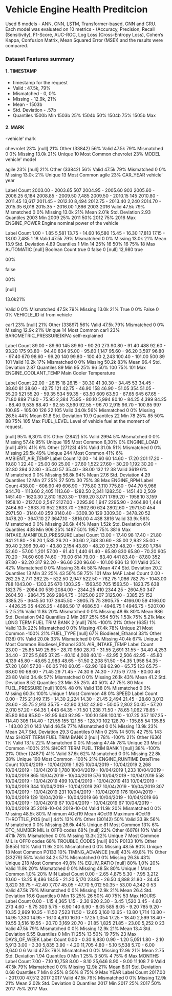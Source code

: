 # Vehicle Engine Health Preditcion
Used 6 models - ANN, CNN, LSTM, Transformer-based, GNN and GRU. Each model was evaluated on 10 metrics - (Accuracy, Precision, Recall (Sensitivity), F1-Score, AUC-ROC, Log Loss (Cross-Entropy Loss), Cohen’s Kappa, Confusion Matrix, Mean Squared Error (MSE)) and the results were compared.

### Dataset Features summary 
#### 1. TIMESTAMP
- timestamp for the request
- Valid : 47.5k, 79%
- Mismatched - 0, 0%
- Missing - 12.9k, 21%
- Mean - 1503b
- Std. Deviation - .57b
- Quantiles
1500b
Min
1503b
25%
1504b
50%
1504b
75%
1505b
Max
#### 2. MARK
-vehicle' mark

chevrolet
23%
[null]
21%
Other (33842)
56%
Valid
47.5k
79%
Mismatched
0
0%
Missing
13.0k
21%
Unique
10
Most Common
chevrolet
23%
MODEL
vehicle' model

agile
23%
[null]
21%
Other (33842)
56%
Valid
47.5k
79%
Mismatched
0
0%
Missing
13.0k
21%
Unique
13
Most Common
agile
23%
CAR_YEAR
vehicle' year

Label	Count
2003.00 - 2003.65	507
2004.95 - 2005.60	903
2005.60 - 2006.25	6,184
2008.85 - 2009.50	7,485
2009.50 - 2010.15	145
2010.80 - 2011.45	13,617
2011.45 - 2012.10	8,494
2012.75 - 2013.40	2,240
2014.70 - 2015.35	6,018
2015.35 - 2016.00	1,866
2003
2016
Valid
47.5k
79%
Mismatched
0
0%
Missing
13.0k
21%
Mean
2.01k
Std. Deviation
2.93
Quantiles
2003
Min
2009
25%
2011
50%
2012
75%
2016
Max
ENGINE_POWER
Engine nominal power of the vehicle

Label	Count
1.00 - 1.85	5,581
13.75 - 14.60	16,580
15.45 - 16.30	17,813
17.15 - 18.00	7,485
1
18
Valid
47.5k
79%
Mismatched
0
0%
Missing
13.0k
21%
Mean
13.9
Std. Deviation
4.89
Quantiles
1
Min
14
25%
16
50%
16
75%
18
Max
AUTOMATIC
[null]
Boolean	Count
true	0
false	0
[null]	12,980
true

00%

false

00%

[null]

13.0k21%

Valid
0
0%
Mismatched
47.5k
79%
Missing
13.0k
21%
True
0
0%
False
0
0%
VEHICLE_ID
id from vehicle

car1
23%
[null]
21%
Other (33897)
56%
Valid
47.5k
79%
Mismatched
0
0%
Missing
12.9k
21%
Unique
14
Most Common
car1
23%
BAROMETRIC_PRESSURE(KPA)
self-explained

Label	Count
89.00 - 89.60	145
89.60 - 90.20	273
90.80 - 91.40	488
92.60 - 93.20	175
93.80 - 94.40	834
95.00 - 95.60	1,147
95.60 - 96.20	3,597
96.80 - 97.40	670
98.60 - 99.20	140
99.80 - 100.40	2,243
100.40 - 101.00	500
89
101
Valid
10.2k
17%
Mismatched
0
0%
Missing
50.2k
83%
Mean
96.4
Std. Deviation
2.87
Quantiles
89
Min
95
25%
96
50%
100
75%
101
Max
ENGINE_COOLANT_TEMP
Main Cooler Temperature

Label	Count
22.00 - 26.15	18
26.15 - 30.30	41
30.30 - 34.45	53
34.45 - 38.60	81
38.60 - 42.75	121
42.75 - 46.90	158
46.90 - 51.05	354
51.05 - 55.20	521
55.20 - 59.35	534
59.35 - 63.50	609
63.50 - 67.65	645
67.65 - 71.80	889
71.80 - 75.95	2,384
75.95 - 80.10	5,994
80.10 - 84.25	4,399
84.25 - 88.40	9,535
88.40 - 92.55	3,590
92.55 - 96.70	2,915
96.70 - 100.85	997
100.85 - 105.00	126
22
105
Valid
34.0k
56%
Mismatched
0
0%
Missing
26.5k
44%
Mean
81.8
Std. Deviation
10.9
Quantiles
22
Min
78
25%
85
50%
88
75%
105
Max
FUEL_LEVEL
Level of vehicle fuel at the moment of request.

[null]
95%
6,30%
0%
Other (2842)
5%
Valid
2994
5%
Mismatched
0
0%
Missing
57.4k
95%
Unique
195
Most Common
6,30%
0%
ENGINE_LOAD
[null]
49%
41%
6%
Other (27123)
45%
Valid
31.0k
51%
Mismatched
0
0%
Missing
29.5k
49%
Unique
244
Most Common
41%
6%
AMBIENT_AIR_TEMP
Label	Count
12.00 - 14.60	60
14.60 - 17.20	201
17.20 - 19.80	1
22.40 - 25.00	60
25.00 - 27.60	1,522
27.60 - 30.20	1,192
30.20 - 32.80	394
32.80 - 35.40	57
35.40 - 38.00	132
12
38
Valid
3619
6%
Mismatched
0
0%
Missing
56.8k
94%
Mean
27.6
Std. Deviation
4.29
Quantiles
12
Min
27
25%
27
50%
30
75%
38
Max
ENGINE_RPM
Label	Count
438.00 - 606.90	49
606.90 - 775.80	3,110
775.80 - 944.70	5,966
944.70 - 1113.60	2,405
1113.60 - 1282.50	2,341
1282.50 - 1451.40	2,509
1451.40 - 1620.30	2,810
1620.30 - 1789.20	3,071
1789.20 - 1958.10	3,159
1958.10 - 2127.00	2,547
2127.00 - 2295.90	1,947
2295.90 - 2464.80	1,444
2464.80 - 2633.70	952
2633.70 - 2802.60	624
2802.60 - 2971.50	454
2971.50 - 3140.40	259
3140.40 - 3309.30	129
3309.30 - 3478.20	52
3478.20 - 3647.10	27
3647.10 - 3816.00	4
438
3816
Valid
33.9k
56%
Mismatched
0
0%
Missing
26.6k
44%
Mean
1.52k
Std. Deviation
614
Quantiles
438
Min
906
25%
1487
50%
1957
75%
3816
Max
INTAKE_MANIFOLD_PRESSURE
Label	Count
13.00 - 17.40	98
17.40 - 21.80	941
21.80 - 26.20	1,535
26.20 - 30.60	2,748
30.60 - 35.00	2,932
35.00 - 39.40	2,396
39.40 - 43.80	2,154
43.80 - 48.20	2,539
48.20 - 52.60	1,784
52.60 - 57.00	1,201
57.00 - 61.40	1,440
61.40 - 65.80	830
65.80 - 70.20	905
70.20 - 74.60	606
74.60 - 79.00	614
79.00 - 83.40	441
83.40 - 87.80	352
87.80 - 92.20	317
92.20 - 96.60	320
96.60 - 101.00	936
13
101
Valid
25.1k
42%
Mismatched
0
0%
Missing
35.4k
58%
Mean
47.4
Std. Deviation
20.2
Quantiles
13
Min
32
25%
43
50%
58
75%
101
Max
MAF
Label	Count
2.00 - 262.25	2,771
262.25 - 522.50	2,947
522.50 - 782.75	1,086
782.75 - 1043.00	788
1043.00 - 1303.25	670
1303.25 - 1563.50	705
1563.50 - 1823.75	638
1823.75 - 2084.00	539
2084.00 - 2344.25	410
2344.25 - 2604.50	347
2604.50 - 2864.75	269
2864.75 - 3125.00	207
3125.00 - 3385.25	152
3385.25 - 3645.50	107
3645.50 - 3905.75	75
3905.75 - 4166.00	59
4166.00 - 4426.25	35
4426.25 - 4686.50	17
4686.50 - 4946.75	1
4946.75 - 5207.00	5
2
5.21k
Valid
11.8k
20%
Mismatched
0
0%
Missing
48.6k
80%
Mean
986
Std. Deviation
942
Quantiles
2
Min
267
25%
554
50%
1.53k
75%
5.21k
Max
LONG TERM FUEL TRIM BANK 2
[null]
78%
-100%
21%
Other (635)
1%
Valid
13.1k
22%
Mismatched
0
0%
Missing
47.4k
78%
Unique
21
Most Common
-100%
21%
FUEL_TYPE
[null]
67%
Biodiesel_Ethanol
33%
Other (138)
0%
Valid
20.0k
33%
Mismatched
0
0%
Missing
40.4k
67%
Unique
2
Most Common
Biodiesel_Ethanol
33%
AIR_INTAKE_TEMP
Label	Count
23.00 - 25.85	149
25.85 - 28.70	980
28.70 - 31.55	2,691
31.55 - 34.40	4,253
34.40 - 37.25	5,665
37.25 - 40.10	4,008
40.10 - 42.95	2,506
42.95 - 45.80	4,139
45.80 - 48.65	2,983
48.65 - 51.50	2,208
51.50 - 54.35	1,958
54.35 - 57.20	1,601
57.20 - 60.05	740
60.05 - 62.90	168
62.90 - 65.75	123
65.75 - 68.60	90
68.60 - 71.45	29
71.45 - 74.30	6
74.30 - 77.15	9
77.15 - 80.00	46
23
80
Valid
34.4k
57%
Mismatched
0
0%
Missing
26.1k
43%
Mean
41.2
Std. Deviation
8.52
Quantiles
23
Min
35
25%
40
50%
47
75%
80
Max
FUEL_PRESSURE
[null]
100%
48
0%
Valid
138
0%
Mismatched
0
0%
Missing
60.3k
100%
Unique
1
Most Common
48
0%
SPEED
Label	Count
0.00 - 7.15	21,149
7.15 - 14.30	2,224
14.30 - 21.45	2,494
21.45 - 28.60	3,013
28.60 - 35.75	2,913
35.75 - 42.90	3,142
42.90 - 50.05	2,802
50.05 - 57.20	2,010
57.20 - 64.35	1,443
64.35 - 71.50	1,238
71.50 - 78.65	1,062
78.65 - 85.80	804
85.80 - 92.95	643
92.95 - 100.10	598
100.10 - 107.25	357
107.25 - 114.40	305
114.40 - 121.55	155
121.55 - 128.70	102
128.70 - 135.85	54
135.85 - 143.00	21
0
143
Valid
46.5k
77%
Mismatched
0
0%
Missing
13.9k
23%
Mean
24.7
Std. Deviation
29.3
Quantiles
0
Min
0
25%
14
50%
42
75%
143
Max
SHORT TERM FUEL TRIM BANK 2
[null]
78%
-100%
21%
Other (636)
1%
Valid
13.1k
22%
Mismatched
0
0%
Missing
47.4k
78%
Unique
23
Most Common
-100%
21%
SHORT TERM FUEL TRIM BANK 1
[null]
38%
-100%
21%
Other (24871)
41%
Valid
37.6k
62%
Mismatched
0
0%
Missing
22.8k
38%
Unique
190
Most Common
-100%
21%
ENGINE_RUNTIME
DateTime	Count
10/04/2019 - 10/04/2019	1,925
10/04/2019 - 10/04/2019	2,268
10/04/2019 - 10/04/2019	1,780
10/04/2019 - 10/04/2019	1,233
10/04/2019 - 10/04/2019	865
10/04/2019 - 10/04/2019	576
10/04/2019 - 10/04/2019	558
10/04/2019 - 10/04/2019	499
10/04/2019 - 10/04/2019	413
10/04/2019 - 10/04/2019	344
10/04/2019 - 10/04/2019	297
10/04/2019 - 10/04/2019	307
10/04/2019 - 10/04/2019	231
10/04/2019 - 10/04/2019	176
10/04/2019 - 10/04/2019	129
10/04/2019 - 10/04/2019	66
10/04/2019 - 10/04/2019	66
10/04/2019 - 10/04/2019	67
10/04/2019 - 10/04/2019	67
10/04/2019 - 10/04/2019	35
2019-10-04
2019-10-04
Valid
11.9k
20%
Mismatched
0
0%
Missing
48.5k
80%
Minimum
4Oct19
Mean
4Oct19
Maximum
4Oct19
THROTTLE_POS
[null]
44%
13%
6%
Other (30142)
50%
Valid
33.9k
56%
Mismatched
0
0%
Missing
26.6k
44%
Unique
81
Most Common
13%
6%
DTC_NUMBER
MIL is OFF0 codes
68%
[null]
22%
Other (6078)
10%
Valid
47.1k
78%
Mismatched
0
0%
Missing
13.3k
22%
Unique
7
Most Common
MIL is OFF0 codes
68%
TROUBLE_CODES
[null]
80%
P0133
10%
Other (5855)
10%
Valid
11.9k
20%
Mismatched
0
0%
Missing
48.5k
80%
Unique
13
Most Common
P0133
10%
TIMING_ADVANCE
[null]
43%
49,8%
1%
Other (33279)
55%
Valid
34.2k
57%
Mismatched
0
0%
Missing
26.3k
43%
Unique
218
Most Common
49,8%
1%
EQUIV_RATIO
[null]
80%
1,0%
20%
Valid
11.9k
20%
Mismatched
0
0%
Missing
48.5k
80%
Unique
1
Most Common
1,0%
20%
MIN
Label	Count
0.00 - 2.65	4,875
5.30 - 7.95	3,212
10.60 - 13.25	8,486
18.55 - 21.20	5,170
23.85 - 26.50	4,888
31.80 - 34.45	3,820
39.75 - 42.40	7,707
45.05 - 47.70	5,012
50.35 - 53.00	4,342
0
53
Valid
47.5k
79%
Mismatched
0
0%
Missing
12.9k
21%
Mean
26.4
Std. Deviation
16.6
Quantiles
0
Min
13
25%
26
50%
40
75%
53
Max
HOURS
Label	Count
0.00 - 1.15	4,365
1.15 - 2.30	920
2.30 - 3.45	1,520
3.45 - 4.60	273
4.60 - 5.75	303
5.75 - 6.90	140
6.90 - 8.05	585
8.05 - 9.20	785
9.20 - 10.35	2,869
10.35 - 11.50	7,523
11.50 - 12.65	3,160
12.65 - 13.80	1,714
13.80 - 14.95	1,330
14.95 - 16.10	4,610
16.10 - 17.25	1,054
17.25 - 18.40	2,599
18.40 - 19.55	3,516
19.55 - 20.70	3,169
20.70 - 21.85	1,825
21.85 - 23.00	5,252
0
23
Valid
47.5k
79%
Mismatched
0
0%
Missing
12.9k
21%
Mean
13.4
Std. Deviation
6.55
Quantiles
0
Min
11
25%
13
50%
19
75%
23
Max
DAYS_OF_WEEK
Label	Count
0.00 - 0.30	9,830
0.90 - 1.20	5,051
1.80 - 2.10	5,913
3.00 - 3.30	5,835
3.90 - 4.20	11,705
4.80 - 5.10	5,538
5.70 - 6.00	3,640
0
6
Valid
47.5k
79%
Mismatched
0
0%
Missing
12.9k
21%
Mean
2.75
Std. Deviation
1.94
Quantiles
0
Min
1
25%
3
50%
4
75%
6
Max
MONTHS
Label	Count
7.00 - 7.10	10,758
8.00 - 8.10	25,646
8.90 - 9.00	11,108
7
9
Valid
47.5k
79%
Mismatched
0
0%
Missing
12.9k
21%
Mean
8.01
Std. Deviation
0.68
Quantiles
7
Min
8
25%
8
50%
8
75%
9
Max
YEAR
Label	Count
2017.00 - 2017.00	47,512
2017
2017
Valid
47.5k
79%
Mismatched
0
0%
Missing
12.9k
21%
Mean
2.02k
Std. Deviation
0
Quantiles
2017
Min
2017
25%
2017
50%
2017
75%
2017
Max
